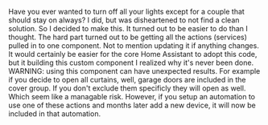 Have you ever wanted to turn off all your lights except for a couple that should stay on always?
I did, but was disheartened to not find a clean solution. So I decided to make this. It turned out to be easier to do than I thought. The hard part turned out to be getting all the actions (services) pulled in to one component. Not to mention updating it if anything changes.
It would certainly be easier for the core Home Assistant to adopt this code, but it building this custom component I realized why it's never been done.
WARNING: using this component can have unexpected results. For example if you decide to open all curtains, well, garage doors are included in the cover group. If you don't exclude them specificly they will open as well. Which seem like a managable risk. However, if you setup an automation to use one of these actions and months later add a new device, it will now be included in that automation.
